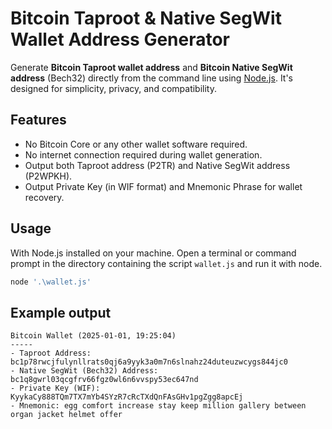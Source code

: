 # Bitcoin Taproot & Native SegWit Wallet Address Generator

Generate **Bitcoin Taproot wallet address** and **Bitcoin Native SegWit address**  (Bech32) directly from the command line using [Node.js](https://nodejs.org/en/download). It's designed for simplicity, privacy, and compatibility.

## Features

- No Bitcoin Core or any other wallet software required.
- No internet connection required during wallet generation.
- Output both Taproot address (P2TR) and Native SegWit address (P2WPKH).
- Output Private Key (in WIF format) and Mnemonic Phrase for wallet recovery.

## Usage

With Node.js installed on your machine. Open a terminal or command prompt in the directory containing the script `wallet.js` and run it with node.

```sh
node '.\wallet.js'
```

## Example output

```
Bitcoin Wallet (2025-01-01, 19:25:04)
-----
- Taproot Address: bc1p78rwcjfulynllrats0qj6a9yyk3a0m7n6slnahz24duteuzwcygs844jc0
- Native SegWit (Bech32) Address: bc1q8gwrl03qcgfrv66fgz0wl6n6vvspy53ec647nd
- Private Key (WIF): KyykaCy888TQm7TX7mYb4SYzR7cRcTXdQnFAsGHv1pgZgg8apcEj
- Mnemonic: egg comfort increase stay keep million gallery between organ jacket helmet offer
```
